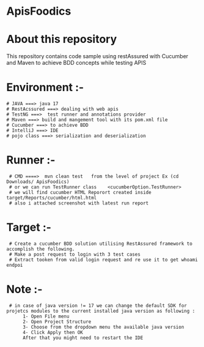 # ApisFoodics
# **About this repository**
This repository contains code sample using restAssured with Cucumber and Maven  to achieve BDD concepts while testing APIS 

  # **Environment :-** 


    # JAVA ===> java 17
    # RestAcssured ===> dealing with web apis 
    # TestNG ===>  test runner and annotations provider 
    # Maven ===> build and mangement tool with its pom.xml file 
    # Cucumber ===> to achieve BDD
    # IntelliJ ===> IDE
    # pojo class ===> serialization and deserialization
  
  
  
  # **Runner** :- 
  
     # CMD ====>  mvn clean test   from the level of project Ex (cd Downloads/ ApisFoodics)
     # or we can run TestRunner class    <cucumberOption.TestRunner>
     # we will find cucumber HTML Reporort created inside target/Reports/cucumber/html.html
     # also i attached screenshot with latest run report

  # **Target** :- 
  
     # Create a cucumber BDD solution utilising RestAssured framework to accomplish the following. 
     # Make a post request to login with 3 test cases
     # Extract tooken from valid login request and re use it to get whoami endpoi
     
     
   # **Note** :- 
     
     # in case of java version != 17 we can change the default SDK for projetcs modules to the current installed java version as following : 
          1- Open File menu 
          2- Open Project Structure 
          3- Choose from the dropdown menu the available java version 
          4- Click Apply then OK 
          After that you might need to restart the IDE


     
  




